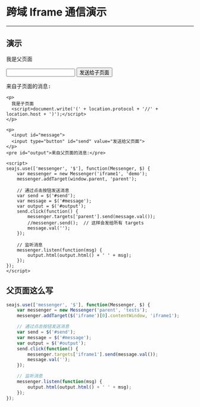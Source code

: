 # 跨域 Iframe 通信演示

---

## 演示

<p>
    我是父页面
    <script>document.write('(' + location.protocol + '//' + location.host + ')');</script>
</p>

<p>
    <input id="message">
    <input type="button" value="发送给子页面" id="send">
</p>

<pre id="output">来自子页面的消息:</pre>

````iframe
<p>
  我是子页面
  <script>document.write('(' + location.protocol + '//' + location.host + ')');</script>
</p>

<p>
  <input id="message">
  <input type="button" id="send" value="发送给父页面">
</p>
<pre id="output">来自父页面的消息:</pre>

<script>
seajs.use(['messenger', '$'], function(Messenger, $) {
    var messenger = new Messenger('iframe1', 'demo');
    messenger.addTarget(window.parent, 'parent');

    // 通过点击按钮发送消息
    var send = $('#send');
    var message = $('#message');
    var output = $('#output');
    send.click(function() {
        messenger.targets['parent'].send(message.val());
        //messenger.send();  // 这样会发给所有 targets
        message.val('');
    });

    // 监听消息
    messenger.listen(function(msg) {
        output.html(output.html() + ' ' + msg);
    });
});
</script>
````

## 父页面这么写

````js
seajs.use(['messenger', '$'], function(Messenger, $) {
    var messenger = new Messenger('parent', 'tests');
    messenger.addTarget($('iframe')[0].contentWindow, 'iframe1');

    // 通过点击按钮发送消息
    var send = $('#send');
    var message = $('#message');
    var output = $('#output');
    send.click(function() {
        messenger.targets['iframe1'].send(message.val());
        message.val('');
    });

    // 监听消息
    messenger.listen(function(msg) {
        output.html(output.html() + ' ' + msg);
    });
});
````
